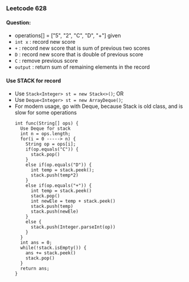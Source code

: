 ### Leetcode 628
#### Question:
- operations[] = ["5", "2", "C", "D", "+"] given
- `int x` : record new score
- `+` : record new score that is sum of previous two scores
- `D` : record new score that is double of previous score
- `C` : remove previous score
- `output` : return sum of remaining elements in the record
#### Use STACK for record
- Use `Stack<Integer> st = new Stack<>()`; OR
- Use `Deque<Integer> st = new ArrayDeque()`;
- For modern usage, go with Deque, because Stack is old class, and is slow for some operations
  ```
  int func(String[] ops) {
    Use Deque for stack
    int n = ops.length;
    for(i = 0 -----> n) {
      String op = ops[i];
      if(op.equals("C")) {
        stack.pop()
      }
      else if(op.equals("D")) {
        int temp = stack.peek();
        stack.push(temp*2)
      }
      else if(op.equals("+")) {
        int temp = stack.peek()
        stack.pop()
        int newEle = temp + stack.peek()
        stack.push(temp)
        stack.push(newEle)
      }
      else {
        stack.push(Integer.parseInt(op))
      }
    }
    int ans = 0;
    while(!stack.isEmpty()) {
      ans += stack.peek()
      stack.pop()
    }
    return ans;
  }
  ```

